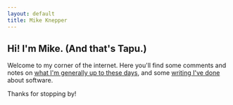 ```yaml
---
layout: default
title: Mike Knepper
---
```


## Hi! I'm Mike. (And that's Tapu.)

Welcome to my corner of the internet.
Here you'll find some comments and notes on [what I'm generally up to these days](./now.html),
and some [writing I've done](./whenever.html) about software.

Thanks for stopping by!
